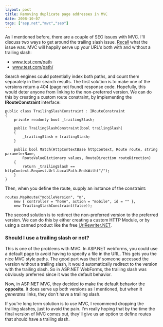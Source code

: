 ```yaml
---
layout: post
title: Removing duplicate page addresses in MVC
date: 2008-10-07
tags: ["asp.net","mvc","seo"]
---
```


As I mentioned before, there are a couple of SEO issues with MVC. I'll discuss two ways to get around the trailing slash issue. [Recall](http://www.ytechie.com/2008/10/aspnet-mvc-what-about-seo/) what the issue was. MVC will happily serve up your URL's both with and without a trailing slash:

* www.test.com/path
* www.test.com/path/  

Search engines could potentially index both paths, and count them separately in their search results. The first solution is to make one of the versions return a 404 (page not found) response code. Hopefully, this would deter anyone from linking to the non-preferred version. We can do this by creating a custom route constraint, by implementing the **IRouteConstraint** interface:
  
	public class TrailingSlashConstraint : IRouteConstraint
	{
		private readonly bool _trailingSlash;
	
		public TrailingSlashConstraint(bool trailingSlash)
		{
			_trailingSlash = trailingSlash;
		}
	
		public bool Match(HttpContextBase httpContext, Route route, string parameterName,
			RouteValueDictionary values, RouteDirection routeDirection)
		{
			return _trailingSlash == httpContext.Request.Url.LocalPath.EndsWith("/");
		}
	}

Then, when you define the route, supply an instance of the constraint:

	routes.MapRoute("mobileVersion", "m",
		new { controller = "home", action = "mobile", id = "" },
		new TrailingSlashConstraint(false));

The second solution is to redirect the non-preferred version to the preferred version. We can do this by either creating a custom HTTP Module, or by using a canned product like the free [UrlRewriter.NET](http://urlrewriter.net/).

### Should I use a trailing slash or not?

This is one of the problems with MVC. In ASP.NET webforms, you could use a default page to avoid having to specify a file in the URL. This gets you the nice MVC style paths. The good part was that if someone accessed the version without a trailing slash, it would automatically redirect to the version with the trailing slash. So in ASP.NET WebForms, the trailing slash was obviously preferred since it was the default behavior.

Now, in ASP.NET MVC, they decided to make the default behavior the **opposite**. It does serve up both versions as I mentioned, but when it _generates_ links, they don't have a trailing slash.

If you're long term solution is to use MVC, I recommend dropping the trailing slashes, just to avoid the pain. I'm really hoping that by the time the final version of MVC comes out, they'll give us an option to define routes that should have a trailing slash.